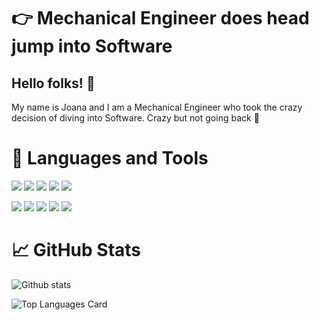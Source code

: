 # :point_right: Mechanical Engineer does head jump into Software

## Hello folks! 👋
My name is Joana and I am a Mechanical Engineer who took the crazy decision of diving into Software.
Crazy but not going back :muscle:

# :wrench: Languages and Tools
![](https://img.shields.io/badge/OS-Linux-informational?style=for-the-badge&logo=Linux&logoColor=black&color=orange)
![](https://img.shields.io/badge/Shell-Bash-informational?style=for-the-badge&logo=GNU-Bash&logoColor=black&color=orange)
![](https://img.shields.io/badge/Shell-Zsh-informational?style=for-the-badge&logo=GNU-Bash&logoColor=black&color=orange)
![](https://img.shields.io/badge/Editor-VSCode-informational?style=for-the-badge&logo=Visual-Studio-Code&logoColor=black&color=orange)
![](https://img.shields.io/badge/Framework-ROS-informational?style=for-the-badge&logo=ROS&logoColor=black&color=orange)

![](https://img.shields.io/badge/Language-C++-informational?style=for-the-badge&logo='C++'&logoColor=black&color=orange)
![](https://img.shields.io/badge/Language-C-informational?style=for-the-badge&logo=C&logoColor=black&color=orange)
![](https://img.shields.io/badge/Language-Python-informational?style=for-the-badge&logo=Python&logoColor=black&color=orange)
![](https://img.shields.io/badge/Language-JavaScript-informational?style=for-the-badge&logo=JavaScript&logoColor=black&color=orange)
![](https://img.shields.io/badge/Language-TypeSscript-informational?style=for-the-badge&logo=TypeScript&logoColor=black&color=orange)

# :chart_with_upwards_trend: GitHub Stats
![Github stats](https://github-readme-stats.vercel.app/api?username=JoanaMota&theme=darcula&show_icons=true&count_private=true)

![Top Languages Card](https://github-readme-stats.vercel.app/api/top-langs/?username=JoanaMota&layout=compact&theme=darcula)
